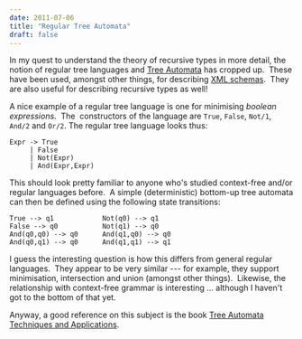 ```yaml
---
date: 2011-07-06
title: "Regular Tree Automata"
draft: false
---
```


In my quest to understand the theory of recursive types in more detail, the notion of regular tree languages and [Tree Automata](http://wikipedia.org/wiki/Tree_automaton) has cropped up.  These have been used, amongst other things, for describing [XML schemas](http://wikipedia.org/wiki/XML_schema).  They are also useful for describing recursive types as well!

A nice example of a regular tree language is one for minimising *boolean expressions*.  The  constructors of the language are `True`,  `False`, `Not/1`, `And/2` and `Or/2`.  The regular tree language looks thus:

```
Expr -> True
     | False
     | Not(Expr)
     | And(Expr,Expr)
```

This should look pretty familiar to anyone who's studied context-free and/or regular languages before.  A simple (deterministic) bottom-up tree automata can then be defined using the following state transitions:

```
True --> q1            Not(q0) --> q1
False --> q0           Not(q1) --> q0
And(q0,q0) --> q0      And(q1,q0) --> q0
And(q0,q1) --> q0      And(q1,q1) --> q1
```

I guess the interesting question is how this differs from general regular languages.  They appear to be very similar --- for example, they support minimisation, intersection and union (amongst other things).  Likewise, the relationship with context-free grammar is interesting ... although I haven't got to the bottom of that yet.

Anyway, a good reference on this subject is the book [Tree Automata Techniques and Applications](http://tata.gforge.inria.fr/).